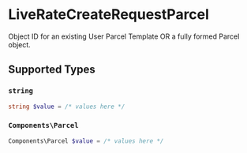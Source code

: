 # LiveRateCreateRequestParcel

Object ID for an existing User Parcel Template OR a fully formed Parcel object.


## Supported Types

### `string`

```php
string $value = /* values here */
```

### `Components\Parcel`

```php
Components\Parcel $value = /* values here */
```

